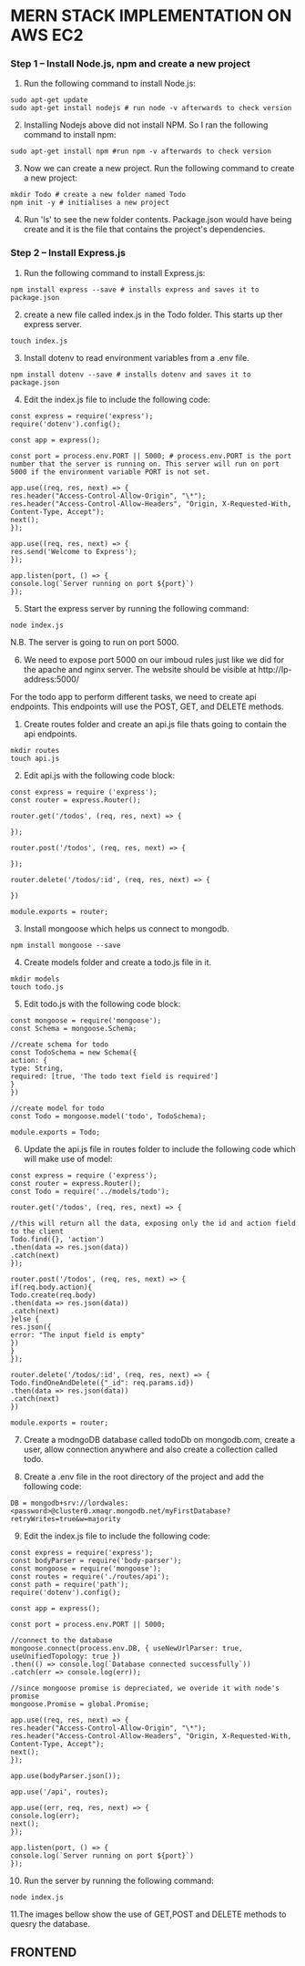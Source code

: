 # MERN STACK IMPLEMENTATION ON AWS EC2


### Step 1 – Install Node.js, npm and create a new project

1. Run the following command to install Node.js:
```
sudo apt-get update
sudo apt-get install nodejs # run node -v afterwards to check version
```
2. Installing Nodejs above did not install NPM. So I ran the following command to install npm:
```
sudo apt-get install npm #run npm -v afterwards to check version
```
3. Now we can create a new project. Run the following command to create a new project:
```
mkdir Todo # create a new folder named Todo
npm init -y # initialises a new project
```
4. Run 'ls' to see the new folder contents. Package.json would have being create and it is the file that contains the project's dependencies.

### Step 2 – Install Express.js
1. Run the following command to install Express.js:
```
npm install express --save # installs express and saves it to package.json
```
2. create a new file called index.js in the Todo folder. This starts up ther express server.
```
touch index.js
```
3. Install dotenv to read environment variables from a .env file.
```
npm install dotenv --save # installs dotenv and saves it to package.json
```
4. Edit the index.js file to include the following code:  
```
const express = require('express');
require('dotenv').config();

const app = express();

const port = process.env.PORT || 5000; # process.env.PORT is the port number that the server is running on. This server will run on port 5000 if the environment variable PORT is not set.

app.use((req, res, next) => {
res.header("Access-Control-Allow-Origin", "\*");
res.header("Access-Control-Allow-Headers", "Origin, X-Requested-With, Content-Type, Accept");
next();
});

app.use((req, res, next) => {
res.send('Welcome to Express');
});

app.listen(port, () => {
console.log(`Server running on port ${port}`)
});
```
5. Start the express server by running the following command:
```
node index.js
```
N.B. The server is going to run on port 5000.

6. We need to expose port 5000 on our imboud rules just like we did for the apache and nginx server.
The website should be visible at http://Ip-address:5000/

For the todo app to perform different tasks, we need to create api endpoints. This endpoints will use the  POST, GET, and DELETE methods.

1. Create routes folder and create an api.js file thats going to contain the api endpoints.
```
mkdir routes
touch api.js
```
2. Edit api.js with the following code block:
```
const express = require ('express');
const router = express.Router();

router.get('/todos', (req, res, next) => {

});

router.post('/todos', (req, res, next) => {

});

router.delete('/todos/:id', (req, res, next) => {

})

module.exports = router;
```
3. Install mongoose which helps us connect to mongodb.
```
npm install mongoose --save
```
4. Create models folder and create a todo.js file in it.
```
mkdir models
touch todo.js
```
5. Edit todo.js with the following code block:
```
const mongoose = require('mongoose');
const Schema = mongoose.Schema;

//create schema for todo
const TodoSchema = new Schema({
action: {
type: String,
required: [true, 'The todo text field is required']
}
})

//create model for todo
const Todo = mongoose.model('todo', TodoSchema);

module.exports = Todo;
```
6.  Update the api.js file in routes folder to include the following code which will make use of model:
```
const express = require ('express');
const router = express.Router();
const Todo = require('../models/todo');

router.get('/todos', (req, res, next) => {

//this will return all the data, exposing only the id and action field to the client
Todo.find({}, 'action')
.then(data => res.json(data))
.catch(next)
});

router.post('/todos', (req, res, next) => {
if(req.body.action){
Todo.create(req.body)
.then(data => res.json(data))
.catch(next)
}else {
res.json({
error: "The input field is empty"
})
}
});

router.delete('/todos/:id', (req, res, next) => {
Todo.findOneAndDelete({"_id": req.params.id})
.then(data => res.json(data))
.catch(next)
})

module.exports = router;
```
7. Create a modngoDB database called todoDb on mongodb.com, create a user, allow connection anywhere and also create a collection called todo.

8. Create a .env file in the root directory of the project and add the following code:
```
DB = mongodb+srv://lordwales:<password>@cluster0.xmaqr.mongodb.net/myFirstDatabase?retryWrites=true&w=majority
```
9. Edit the index.js file to include the following code:
```
const express = require('express');
const bodyParser = require('body-parser');
const mongoose = require('mongoose');
const routes = require('./routes/api');
const path = require('path');
require('dotenv').config();

const app = express();

const port = process.env.PORT || 5000;

//connect to the database
mongoose.connect(process.env.DB, { useNewUrlParser: true, useUnifiedTopology: true })
.then(() => console.log(`Database connected successfully`))
.catch(err => console.log(err));

//since mongoose promise is depreciated, we overide it with node's promise
mongoose.Promise = global.Promise;

app.use((req, res, next) => {
res.header("Access-Control-Allow-Origin", "\*");
res.header("Access-Control-Allow-Headers", "Origin, X-Requested-With, Content-Type, Accept");
next();
});

app.use(bodyParser.json());

app.use('/api', routes);

app.use((err, req, res, next) => {
console.log(err);
next();
});

app.listen(port, () => {
console.log(`Server running on port ${port}`)
});
```

10. Run the server by running the following command:
```
node index.js
```
11.The images bellow show the use of GET,POST and DELETE methods to quesry the database.



## FRONTEND
